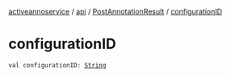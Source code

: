 [activeannoservice](../../index.md) / [api](../index.md) / [PostAnnotationResult](index.md) / [configurationID](./configuration-i-d.md)

# configurationID

`val configurationID: `[`String`](https://kotlinlang.org/api/latest/jvm/stdlib/kotlin/-string/index.html)